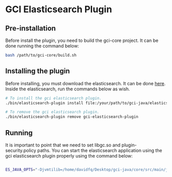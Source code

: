 # GCI Elasticsearch Plugin

## Pre-installation
Before install the plugin, you need to build the gci-core project. It can be done running the command below:

```bash
bash /path/to/gci-core/build.sh
```

## Installing the plugin
Before installing, you must download the elasticsearch. It can be done [here](https://www.elastic.co/downloads/elasticsearch). Inside the elasticsearch, run the commands below as wish.

```bash
# To install the gci elasticsearch plugin.
./bin/elasticsearch-plugin install file:/your/path/to/gci-java/elasticsearch-plugin/target/gci-elasticsearch-plugin.zip

# To remove the gci elasticsearch plugin.
./bin/elasticsearch-plugin remove gci-elasticsearch-plugin

```

## Running 
It is important to point that we need to set libgc.so and plugin-security.policy paths. You can start the elasticsearch application using the gci elasticsearch plugin properly using the command below:

```bash

ES_JAVA_OPTS="-Djvmtilib=/home/davidfq/Desktop/gci-java/core/src/main/java/libgc.so -Djava.security.policy=/home/davidfq/Desktop/gci-java/elasticsearch-plugin/src/main/resources/plugin-security.policy" ./bin/elasticsearch

```